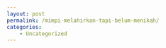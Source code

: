 ```yaml
---
layout: post
permalink: /mimpi-melahirkan-tapi-belum-menikah/
categories:
    - Uncategorized
---
```


